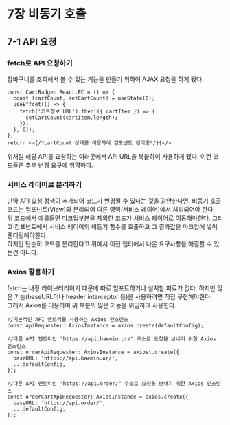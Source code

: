 # 7장 비동기 호출
## 7-1 API 요청
### fetch로 API 요청하기
장바구니를 조회해서 볼 수 있는 기능을 만들기 위하여 AJAX 요청을 하게 됐다.
```tsx
const CartBadge: React.FC = () => {
  const [cartCount, setCartCount] = useState(0);
  useEffcet(() => {
    fetch('카트정보 URL').then(({ cartItem }) => {
      setCartCount(cartItem.length);
    });
  }, []);
};
return <>{/*cartCount 상태를 이용하여 컴포넌트 렌더링*/}{</>
```
위처럼 해당 API를 요청하는 여러곳에서 API URL을 복붙하여 사용하게 됐다. 이런 코드들은 추후 변경 요구에 취약하다.

### 서비스 레이어로 분리하기
만약 API 요청 정책이 추가되어 코드가 변경될 수 있다는 것을 감안한다면, 비동기 호출코드는 컴포넌트(View)와 분리되어 다른 영역(서비스 레이어)에서 처리되어야 한다.
<br>
위 코드에서 예를들면 마크업부분을 제외한 코드가 서비스 레이어로 이동해야한다. 그리고 컴포넌트에서 서비스 레이어의 비동기 함수를 호출하고 그 결과값을 마크업에 넣어 렌더링해야한다.
<br>
하지만 단순히 코드를 분리한다고 위에서 이전 챕터에서 나온 요구사항을 해결할 수 있는건 아니다.

### Axios 활용하기
fetch는 내장 라이브러리이기 때문에 따로 임포트하거나 설치할 피료가 없다. 하지만 많은 기능(baseURL이나 header interceptor 등)을 사용하려면 직접 구현해야한다.
<br>
그래서 Axios를 이용하여 위 부분의 많은 기능을 위임하여 사용한다.
```tsx
//기본적인 API 엔트리를 사용하는 Axios 인스턴스
const apiRequester: AxiosInstance = axios.create(defaultConfig);

//다른 API 엔트리인 "https://api.baemin.or/" 주소로 요청을 보내기 위한 Axios 인스턴스
const orderApiRequester: AxiosInstance = axiost.create({
  baseURL: 'https://api.baemin.or/',
  ...defaultConfig,
});

//다른 API 엔트리인 "https://api.order/" 주소로 요청을 보내기 위한 Axios 인스턴스
const orderCartApiRequester: AxiosInstance = axios.create({
  baseURL: 'https://api.order/',
  ...defaultConfig,
});
```

